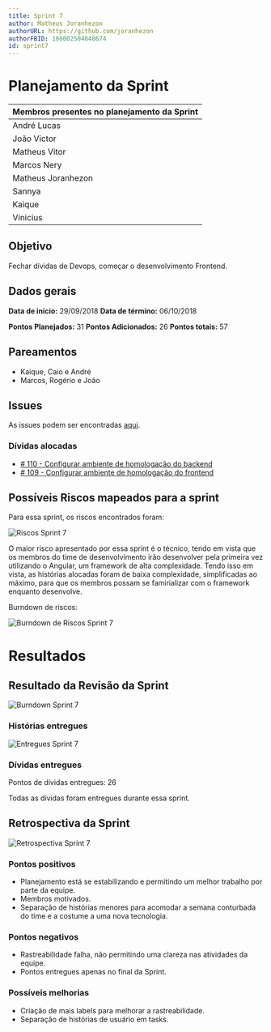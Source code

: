 ```yaml
---
title: Sprint 7
author: Matheus Joranhezon
authorURL: https://github.com/joranhezon
authorFBID: 100002504848674
id: sprint7
---
```


# Planejamento da Sprint

| Membros presentes no planejamento da Sprint  |
|---------------------|
| André Lucas  |
| João Victor  |
| Matheus Vitor   |
| Marcos Nery  |
| Matheus Joranhezon   |
| Sannya   |
| Kaique   |
| Vinicius   |

## Objetivo

Fechar dívidas de Devops, começar o desenvolvimento Frontend.



## Dados gerais

**Data de início:** 29/09/2018
**Data de término:** 06/10/2018

**Pontos Planejados:** 31
**Pontos Adicionados:** 26
**Pontos totais:** 57


## Pareamentos

- Kaique, Caio e André
- Marcos, Rogério e João


## Issues

As issues podem ser encontradas [aqui](https://github.com/fga-eps-mds/2018.2-ComexStat/milestone/9).


### Dívidas alocadas

- [# 110 - Configurar ambiente de homologação do backend](https://github.com/fga-eps-mds/2018.2-ComexStat/issues/110)
- [# 109 -  Configurar ambiente de homologação do frontend](https://github.com/fga-eps-mds/2018.2-ComexStat/issues/109)

## Possíveis Riscos mapeados para a sprint

Para essa sprint, os riscos encontrados foram:

![Riscos Sprint 7](https://fga-eps-mds.github.io/2018.2-ComexStat/img/sprints/sprint7/riscos.png)

O maior risco apresentado por essa sprint é o técnico, tendo em vista que os membros do time de desenvolvimento irão desenvolver pela primeira vez utilizando o Angular, um framework de alta complexidade. Tendo isso em vista, as histórias alocadas foram de baixa complexidade, simplificadas ao máximo, para que os membros possam se famirializar com o framework enquanto desenvolve.

Burndown de riscos:

![Burndown de Riscos Sprint 7](https://fga-eps-mds.github.io/2018.2-ComexStat/img/sprints/sprint7/burndown_riscos.png)


# Resultados


## Resultado da Revisão da Sprint

![Burndown Sprint 7](https://fga-eps-mds.github.io/2018.2-ComexStat/img/sprints/sprint7/burndownsprint7.png)

### Histórias entregues

![Entregues Sprint 7](https://fga-eps-mds.github.io/2018.2-ComexStat/img/sprints/sprint7/entreguessprint7.png)

### Dívidas entregues

Pontos de dívidas entregues: 26

Todas as dívidas foram entregues durante essa sprint.


## Retrospectiva da Sprint

![Retrospectiva Sprint 7](https://fga-eps-mds.github.io/2018.2-ComexStat/img/sprints/sprint7/retrospectiva.jpg)

### Pontos positivos

- Planejamento está se estabilizando e permitindo um melhor trabalho por parte da equipe.
- Membros motivados.
- Separação de histórias menores para acomodar a semana conturbada do time e a costume a uma nova tecnologia.

### Pontos negativos

- Rastreabilidade falha, não permitindo uma clareza nas atividades da equipe.
- Pontos entregues apenas no final da Sprint.

### Possíveis melhorias

- Criação de mais labels para melhorar a rastreabilidade.
- Separação de histórias de usuário em tasks.
